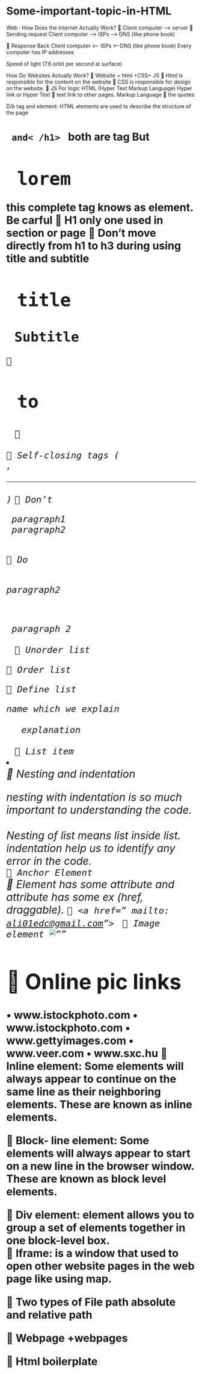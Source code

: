 # Some-important-topic-in-HTML

Web :
How Does the Internet Actually Work?
	Client computer  --> server 
	Sending request 
Client computer --> ISPs  --> DNS (like phone book)
 
	Response Back
Client computer <-- ISPs  <--DNS (like phone book)
              Every computer has IP addresses 
 
Speed of light (7.6 orbit per second at surface)






How Do Websites Actually Work?
	Website = html +CSS+ JS
	Html is responsible for the content on the website 
	CSS is responsible for design on the website.
	JS For logic 
HTML (Hyper Text Markup Language)
Hyper link or Hyper Text  text link to other pages.
Markup Language  the quotes 
 

D/b tag and element:
HTML elements are used to describe the structure of 
the page
<code> <h1> and< /h1>  </code>
 both are tag 
But <code><h1> lorem</h1 ></code>  this complete tag knows as element.
Be carful 
	H1 only one used in section or page 
	Don’t move directly from h1 to h3 during using title and subtitle 
 <code><h1> title </h1></code>
 <code><h2> Subtitle </h2></code>
 <code>	<h1> to <h6> </code>
 <code>	<p></code>
 <code>	Self-closing tags (<br/>, <hr/>)</code>
  <code>	Don’t <p> paragraph1 <br> paragraph2 </br> </p></code> 
 <code>	Do <p> paragraph2 </p> <p> paragraph 2 </p> </code>
<code>	Unorder list <ul></ul></code>
<code>	Order list <ol></ol></code>
<code>	Define list <dl><dt>name which we explain </dt> <dd>explanation </dd></dl> </code>
 <code>	List item <li></li></code>
	Nesting and indentation  

    
  nesting with indentation is so much important to understanding the code.  
 <br>
 Nesting of list means list inside list. indentation help us to identify any error in the code.<br>
 <code>	Anchor Element <a></a></code>
	Element has some attribute and attribute has some ex (href, draggable).
<code>	<a href=” mailto: ali01edc@gmail.com”> </code>
<code>	Image element <img src=”” alt=””> </code>
 <h1>	 Online pic links </h1>
•	www.istockphoto.com
•	www.istockphoto.com
•	 www.gettyimages.com
•	 www.veer.com 
•	www.sxc.hu
	Inline element: Some elements will always appear to continue on the same line as their neighboring elements. These are known as inline elements. <br>
 

	Block- line element: Some elements will always appear to start on a new line in the browser window. These are known as block level elements. <br>
 

	Div element: element allows you to group a set of elements together in one block-level box.  <br>
	Iframe: is a window that used to open other website pages in the web page like using map.     <br>


	Two types of File path absolute and relative path  <br>

	Webpage +webpages  

	Html boilerplate  

